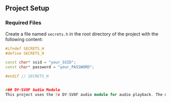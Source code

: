## Project Setup

### Required Files

Create a file named `secrets.h` in the root directory of the project with the following content:

```cpp
#ifndef SECRETS_H
#define SECRETS_H

const char* ssid = "your_SSID";
const char* password = "your_PASSWORD";

#endif // SECRETS_H


### DY-SV8F Audio Module
This project uses the 5v DY-SV8F audio module for audio playback. The module supports both MP3 and WAV (16-bit) file formats. The supported sampling frequencies (in KHz) are: 8, 11.025, 12, 16, 22.05, 24, 32, 44.1, and 48.